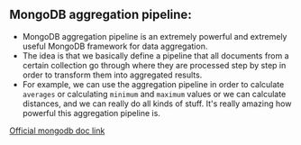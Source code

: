 ## MongoDB aggregation pipeline:

- MongoDB aggregation pipeline is an extremely powerful and extremely useful MongoDB framework for data aggregation.
- The idea is that we basically define a pipeline that all documents from a certain collection go through where they are processed step by step in order to transform them into aggregated results.
- For example, we can use the aggregation pipeline in order to calculate `averages` or calculating `minimum` and `maximum` values or we can calculate distances, and we can really do all kinds of stuff. It's really amazing how powerful this aggregation pipeline is.

[Official mongodb doc link](https://www.mongodb.com/docs/manual/reference/operator/aggregation-pipeline/)
